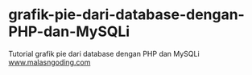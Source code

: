 # grafik-pie-dari-database-dengan-PHP-dan-MySQLi
Tutorial grafik pie dari database dengan PHP dan MySQLi www.malasngoding.com
